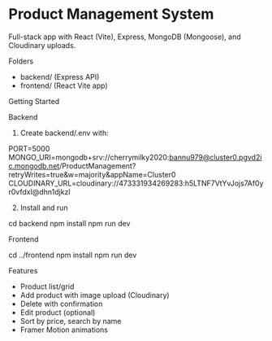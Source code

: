# Product Management System

Full-stack app with React (Vite), Express, MongoDB (Mongoose), and Cloudinary uploads.

Folders

- backend/ (Express API)
- frontend/ (React Vite app)

Getting Started

Backend

1) Create backend/.env with:

PORT=5000
MONGO_URI=mongodb+srv://cherrymilky2020:bannu979@cluster0.pgvd2ic.mongodb.net/ProductManagement?retryWrites=true&w=majority&appName=Cluster0
CLOUDINARY_URL=cloudinary://473331934269283:h5LTNF7VtYvJojs7Af0yr0vfdxI@dhn1djkzl

2) Install and run

cd backend
npm install
npm run dev

Frontend

cd ../frontend
npm install
npm run dev

Features

- Product list/grid
- Add product with image upload (Cloudinary)
- Delete with confirmation
- Edit product (optional)
- Sort by price, search by name
- Framer Motion animations


